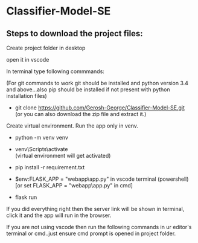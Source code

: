 # Classifier-Model-SE
## Steps to download the project files:
Create project folder in desktop

open it in vscode

In terminal type following commmands:

(For git commands to work git should be installed and python version 3.4 and above...also pip should be installed if not present with python installation files)

- git clone https://github.com/Gerosh-George/Classifier-Model-SE.git <br>
(or you can also download the zip file and extract it.)

Create virtual environment. Run the app only in venv.
- python -m venv venv
- venv\Scripts\activate <br>
(virtual environment will get activated)

- pip install -r requirement.txt

- $env:FLASK_APP = "webapp\app.py" in vscode terminal (powershell) <br>
  [or set FLASK_APP = "webapp\app.py" in cmd]

- flask run 

If you did everything right then the server link will be shown in terminal, click it and the app will run in the browser.

If you are not using vscode then run the following commands in ur editor's terminal or cmd..just ensure cmd prompt is opened in project folder. 
